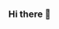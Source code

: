 ### Hi there 👋

<!--
**Qidu-Quentin-Fu/Qidu-Quentin-Fu** is a ✨ _special_ ✨ repository because its `README.md` (this file) appears on your GitHub profile.

Here are some ideas to get you started:

- 🔭 I’m currently working on NLP with a focus on text data
- 🌱 I’m currently learning ML, DL, NLP, and DS
- 👯 I’m looking to collaborate on NLP and/or projects with processing language data and building language models
- ⚡ Fun fact: I love learning languages and process language data. 
-->
